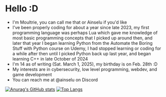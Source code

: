 # Hello :D
* I'm Moultrie, you can call me that or Ainselu if you'd like
* I've been properly coding for about a year since late 2023, my first programming language was perhaps Lua which gave me knowledge of most basic programming concepts that I picked up around then, and later that year I began learning Python from the Automate the Boring Stuff with Python course on Udemy, I had stopped learning or coding for a while after then until I picked Python back up last year, and began learning C++ in late October of 2024
* I'm 14 as of writing (Sat. March 1, 2025), my birthday is on Feb. 28th :D
* My interests are in cybersecurity, low level programming, webdev, and game development
* You can reach me at @ainselu on Discord
  
[![Anurag's GitHub stats](https://github-readme-stats.vercel.app/api?username=ainselu&theme=gotham)](https://github.com/anuraghazra/github-readme-stats)
[![Top Langs](https://github-readme-stats.vercel.app/api/top-langs/?username=ainselu&theme=gotham&layout=compact)](https://github.com/anuraghazra/github-readme-stats)
